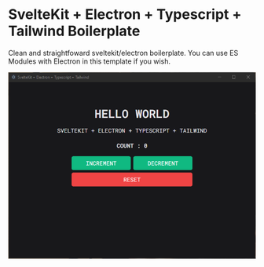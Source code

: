 # SvelteKit + Electron + Typescript + Tailwind Boilerplate
Clean and straightfoward sveltekit/electron boilerplate. You can use ES Modules with Electron in this template if you wish.

![app preview](https://github.com/sincerelyant/sveltekit-electron-ts-tailwind/blob/main/preview.png?raw=true)
